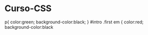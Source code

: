 # Curso-CSS

<html>

</head>
p{
color:green;
background-color:black;
}
      </style>
       <link rel="stylesheet" href="example.css">
      #intro .first em {
        color:red;
        background-color:black 
      <style>
      body {
        color: black
        font-family: Calibri;
      } 

    Rapidos y furioso{
     font-family: "Arial", Times, serif;
    }
    p.sansserif {
      font-family: Helvetica, Arial, sans-serif;
    }
    p.monospace {
      font-family: "Courier New", Courier, monospace;
    }
    p.cursive {
      font-family: Florence, cursive;
    }
    p.fantasy {
      font-family: Blippo, fantasy;
    }  
    
    p.small {
        front-size: small;
    }
     </style> 

    p.bold {
       font-weight: bold;
    }

    p.right {
      text-align: right;
    }
     p.dashed {
      padding: 10px;
      border: 5px solid yellow;
      border-style: dashed;
    }

     p.tokyo {
      padding: 40px;
      backgroung-image: url("T_K.png");
      color: white;
    }
    ul.pers_t {
    list-style-type: circle;
    }
<body>
<div id="intro">
<p> Esteban Aguilar</p>
</div>
<p>Videojuegos </p>
<p class="serif">
Algunas peliculas ya vistas
</p>
<p class="arial">
Rapidos y furiosos.
</p> 
<p class="arial">
Avengers end game.
</p> 
<p class="arial">
Ese es mi abuelo.
</p class="small">
Videojuegos interesantes
</p>
<p class="bold"> Juegos que me gustan
</p>
<p class="right">call of duty black ops II</p>
<p class="dashed"> Juegos online </p>
<p class="tokyo">Estos son unos pocos juegos los cales puedes jugar interconexion con otros jugadores en el resto del mundo </p>
<ul class="pers_t">
<li>free fire</li>
<li>GTA V</li>
<li>Fornite</li>
<li>Apex legend</li>
</ul>
div { 
float: left; 
width:2500px;
margin: 5px;
color: #76448A
background:-moz-Espero sea de su agrado este humilde trabajo(deepskyblue, black);
}

}
   </body>
</html>
